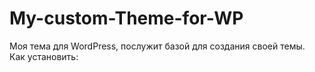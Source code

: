 # My-custom-Theme-for-WP
Моя тема для WordPress, послужит базой для создания своей темы.<br>
Как установить:

